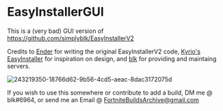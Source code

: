# EasyInstallerGUI

This is a (very bad) GUI version of https://github.com/simplyblk/EasyInstallerV2

Credits to [Ender](https://github.com/Ender-0001/) for writing the original EasyInstallerV2 code, [Kyrio's EasyInstaller](https://github.com/Kyiro/Fortnite-ManifestsArchive) for inspiration on design, and [blk](https://github.com/simplyblk) for providing and maintaing servers.  

![243219350-18766d62-9b56-4cd5-aeac-8dac3172075d](https://github.com/simplyblk/EasyInstallerV2/assets/59186634/e21cac92-7936-4713-a876-6b0f0797c972)

If you wish to use this somewhere or contribute to add a build, DM me @ blk#6964, or send me an Email @ FortniteBuildsArchive@gmail.com
